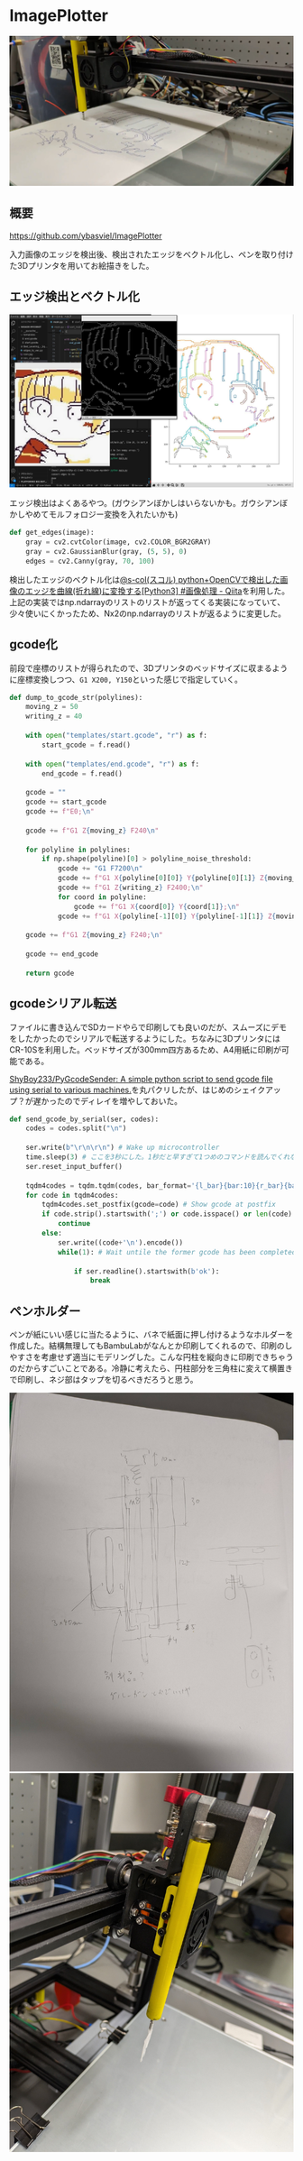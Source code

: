# ImagePlotter
<!--description
画像をベクトル線画に変換してお絵描きができるペンプロッタ
description-->

![動作中の様子](./thumbnail.jpg)

## 概要

<https://github.com/ybasviel/ImagePlotter>

入力画像のエッジを検出後、検出されたエッジをベクトル化し、ペンを取り付けた3Dプリンタを用いてお絵描きをした。


## エッジ検出とベクトル化

![エッジ検出とベクトル化を行っている画像](./001.jpg)

エッジ検出はよくあるやつ。(ガウシアンぼかしはいらないかも。ガウシアンぼかしやめてモルフォロジー変換を入れたいかも)
```python
def get_edges(image):
    gray = cv2.cvtColor(image, cv2.COLOR_BGR2GRAY)
    gray = cv2.GaussianBlur(gray, (5, 5), 0)
    edges = cv2.Canny(gray, 70, 100)
```

検出したエッジのベクトル化は[@s-col(スコル) python+OpenCVで検出した画像のエッジを曲線(折れ線)に変換する[Python3] #画像処理 - Qiita](https://qiita.com/s-col/items/115b7f7d80133f89359d)を利用した。上記の実装ではnp.ndarrayのリストのリストが返ってくる実装になっていて、少々使いにくかったため、Nx2のnp.ndarrayのリストが返るように変更した。


## gcode化

前段で座標のリストが得られたので、3Dプリンタのベッドサイズに収まるように座標変換しつつ、`G1 X200, Y150`といった感じで指定していく。

```python
def dump_to_gcode_str(polylines):
    moving_z = 50
    writing_z = 40
    
    with open("templates/start.gcode", "r") as f:
        start_gcode = f.read()

    with open("templates/end.gcode", "r") as f:
        end_gcode = f.read()

    gcode = ""
    gcode += start_gcode
    gcode += f"E0;\n"

    gcode += f"G1 Z{moving_z} F240\n"

    for polyline in polylines:
        if np.shape(polyline)[0] > polyline_noise_threshold:
            gcode += "G1 F7200\n"
            gcode += f"G1 X{polyline[0][0]} Y{polyline[0][1]} Z{moving_z};\n"
            gcode += f"G1 Z{writing_z} F2400;\n"
            for coord in polyline:    
                gcode += f"G1 X{coord[0]} Y{coord[1]};\n"
            gcode += f"G1 X{polyline[-1][0]} Y{polyline[-1][1]} Z{moving_z};\n"

    gcode += f"G1 Z{moving_z} F240;\n"

    gcode += end_gcode

    return gcode
```

## gcodeシリアル転送

ファイルに書き込んでSDカードやらで印刷しても良いのだが、スムーズにデモをしたかったのでシリアルで転送するようにした。ちなみに3DプリンタにはCR-10Sを利用した。ベッドサイズが300mm四方あるため、A4用紙に印刷が可能である。

[ShyBoy233/PyGcodeSender: A simple python script to send gcode file using serial to various machines.](https://github.com/ShyBoy233/PyGcodeSender/tree/main)を丸パクリしたが、はじめのシェイクアップ？が遅かったのでディレイを増やしておいた。

```python
def send_gcode_by_serial(ser, codes):
    codes = codes.split("\n")

    ser.write(b"\r\n\r\n") # Wake up microcontroller
    time.sleep(3) # ここを3秒にした。1秒だと早すぎて1つめのコマンドを読んでくれなかった
    ser.reset_input_buffer()

    tqdm4codes = tqdm.tqdm(codes, bar_format='{l_bar}{bar:10}{r_bar}{bar:-10b}', unit=" codes", ncols=130)
    for code in tqdm4codes:
        tqdm4codes.set_postfix(gcode=code) # Show gcode at postfix
        if code.strip().startswith(';') or code.isspace() or len(code) <=0:
            continue
        else:
            ser.write((code+'\n').encode())
            while(1): # Wait untile the former gcode has been completed.

                if ser.readline().startswith(b'ok'):
                    break
```

## ペンホルダー

ペンが紙にいい感じに当たるように、バネで紙面に押し付けるようなホルダーを作成した。結構無理してもBambuLabがなんとか印刷してくれるので、印刷のしやすさを考慮せず適当にモデリングした。こんな円柱を縦向きに印刷できちゃうのだからすごいことである。冷静に考えたら、円柱部分を三角柱に変えて横置きで印刷し、ネジ部はタップを切るべきだろうと思う。

![ペンホルダーのポンチ絵](002.jpg)
![ペンホルダー実装](003.jpg)



